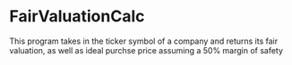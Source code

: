 # FairValuationCalc
This program takes in the ticker symbol of a company and returns its fair valuation, as well as ideal purchse price assuming a 50% margin of safety
